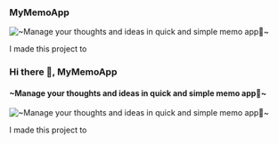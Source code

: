 ### MyMemoApp
![~Manage your thoughts and ideas in quick and simple memo app📝~](https://arturssmirnovs.github.io/github-profile-readme-generator/images/banner.png)

I made this project to 

### Hi there 👋, MyMemoApp
#### ~Manage your thoughts and ideas in quick and simple memo app📝~
![~Manage your thoughts and ideas in quick and simple memo app📝~](https://arturssmirnovs.github.io/github-profile-readme-generator/images/banner.png)

I made this project to 







